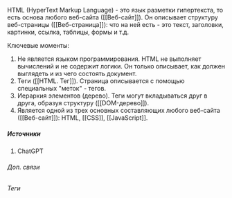 HTML (HyperText Markup Language) - это язык разметки гипертекста, то есть основа любого веб-сайта ([[Веб-сайт]]).
Он описывает структуру веб-страницы ([[Веб-страница]]): что на ней есть - это текст, заголовки, картинки, ссылка, таблицы, формы и т.д.

Ключевые моменты:
1. Не является языком программирования. HTML не выполняет вычислений и не содержит логики. Он только описывает, как должен выглядеть и из чего состоять документ.
2. Теги ([[HTML. Тег]]). Страница описывается с помощью специальных "меток" - тегов.
3. Иерархия элементов (дерево). Теги могут вкладываться друг в друга, образуя структуру ([[DOM-дерево]]).
4. Является одной из трех основных составляющих любого веб-сайта ([[Веб-сайт]]): HTML, [[CSS]], [[JavaScript]].

##### Источники
1. ChatGPT

###### Доп. связи

###### Теги
